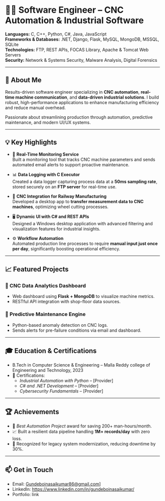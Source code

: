 # 👨‍💻 Software Engineer – CNC Automation & Industrial Software

**Languages:** C, C++, Python, C#, Java, JavaScript  
**Frameworks & Databases:** .NET, Django, Flask, MySQL, MongoDB, MSSQL, SQLite  
**Technologies:** FTP, REST APIs, FOCAS Library, Apache & Tomcat Web Servers  
**Security:** Network & Systems Security, Malware Analysis, Digital Forensics

---

## 🚀 About Me

Results-driven software engineer specializing in **CNC automation**, **real-time machine communication**, and **data-driven industrial solutions**. I build robust, high-performance applications to enhance manufacturing efficiency and reduce manual overhead.

Passionate about streamlining production through automation, predictive maintenance, and modern UI/UX systems.

---

## 💡 Key Highlights

- 🔧 **Real-Time Monitoring Service**  
  Built a monitoring tool that tracks CNC machine parameters and sends automated email alerts to support proactive maintenance.

- 📊 **Data Logging with C Executor**  
  Created a data logger capturing process data at a **50ms sampling rate**, stored securely on an **FTP server** for real-time use.

- 🔄 **CNC Integration for Railway Manufacturing**  
  Developed a desktop app to **transfer measurement data to CNC machines**, optimizing wheel cutting processes.

- 🖥️ **Dynamic UI with C# and REST APIs**  
  Designed a Windows desktop application with advanced filtering and visualization features for industrial insights.

- ⚙️ **Workflow Automation**  
  Automated production line processes to require **manual input just once per day**, significantly boosting operational efficiency.

---

## 📈 Featured Projects

### 📌 CNC Data Analytics Dashboard
- Web dashboard using **Flask + MongoDB** to visualize machine metrics.
- RESTful API integration with shop-floor data sources.

### 📌 Predictive Maintenance Engine
- Python-based anomaly detection on CNC logs.
- Sends alerts for pre-failure conditions via email and dashboard.

---

## 🎓 Education & Certifications

- B.Tech in Computer Science & Engineering – Malla Reddy college of Engineering and Technology, 2023
- 📜 Certifications:
  - *Industrial Automation with Python* – [Provider]
  - *C# and .NET Development* – [Provider]
  - *Cybersecurity Fundamentals* – [Provider]

---

## 🏆 Achievements

- 🥇 *Best Automation Project* award for saving 200+ man-hours/month.
- 📈 Built a resilient data pipeline handling **1M+ records/day** with zero loss.
- 💬 Recognized for legacy system modernization, reducing downtime by 30%.

---

## 📫 Get in Touch

- Email: Gundeboinasaikumar86@gmail.com]  
- LinkedIn: https://www.linkedin.com/in/gundeboinasaikumar/  
- Portfolio: link

